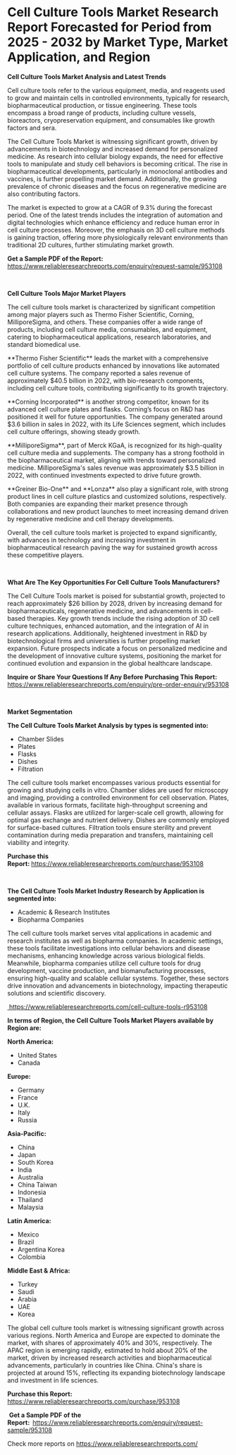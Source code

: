 <p><h1>Cell Culture Tools Market Research Report Forecasted for Period from 2025 -  2032 by Market Type, Market Application, and Region</h1></p><p><strong>Cell Culture Tools Market Analysis and Latest Trends</strong></p>
<p><p>Cell culture tools refer to the various equipment, media, and reagents used to grow and maintain cells in controlled environments, typically for research, biopharmaceutical production, or tissue engineering. These tools encompass a broad range of products, including culture vessels, bioreactors, cryopreservation equipment, and consumables like growth factors and sera.</p><p>The Cell Culture Tools Market is witnessing significant growth, driven by advancements in biotechnology and increased demand for personalized medicine. As research into cellular biology expands, the need for effective tools to manipulate and study cell behaviors is becoming critical. The rise in biopharmaceutical developments, particularly in monoclonal antibodies and vaccines, is further propelling market demand. Additionally, the growing prevalence of chronic diseases and the focus on regenerative medicine are also contributing factors.</p><p>The market is expected to grow at a CAGR of 9.3% during the forecast period. One of the latest trends includes the integration of automation and digital technologies which enhance efficiency and reduce human error in cell culture processes. Moreover, the emphasis on 3D cell culture methods is gaining traction, offering more physiologically relevant environments than traditional 2D cultures, further stimulating market growth.</p></p>
<p><strong>Get a Sample PDF of the Report:&nbsp;</strong> <a href="https://www.reliableresearchreports.com/enquiry/request-sample/953108?utm_campaign=3250&utm_medium=2&utm_source=Github&utm_content=ia&utm_term=07032025&utm_id=cell-culture-tools">https://www.reliableresearchreports.com/enquiry/request-sample/953108</a></p>
<p>&nbsp;</p>
<p><strong>Cell Culture Tools Major Market Players</strong></p>
<p><p>The cell culture tools market is characterized by significant competition among major players such as Thermo Fisher Scientific, Corning, MilliporeSigma, and others. These companies offer a wide range of products, including cell culture media, consumables, and equipment, catering to biopharmaceutical applications, research laboratories, and standard biomedical use.</p><p>**Thermo Fisher Scientific** leads the market with a comprehensive portfolio of cell culture products enhanced by innovations like automated cell culture systems. The company reported a sales revenue of approximately $40.5 billion in 2022, with bio-research components, including cell culture tools, contributing significantly to its growth trajectory.</p><p>**Corning Incorporated** is another strong competitor, known for its advanced cell culture plates and flasks. Corning’s focus on R&D has positioned it well for future opportunities. The company generated around $3.6 billion in sales in 2022, with its Life Sciences segment, which includes cell culture offerings, showing steady growth.</p><p>**MilliporeSigma**, part of Merck KGaA, is recognized for its high-quality cell culture media and supplements. The company has a strong foothold in the biopharmaceutical market, aligning with trends toward personalized medicine. MilliporeSigma's sales revenue was approximately $3.5 billion in 2022, with continued investments expected to drive future growth.</p><p>**Greiner Bio-One** and **Lonza** also play a significant role, with strong product lines in cell culture plastics and customized solutions, respectively. Both companies are expanding their market presence through collaborations and new product launches to meet increasing demand driven by regenerative medicine and cell therapy developments.</p><p>Overall, the cell culture tools market is projected to expand significantly, with advances in technology and increasing investment in biopharmaceutical research paving the way for sustained growth across these competitive players.</p></p>
<p>&nbsp;</p>
<p><strong>What Are The Key Opportunities For Cell Culture Tools Manufacturers?</strong></p>
<p><p>The Cell Culture Tools market is poised for substantial growth, projected to reach approximately $26 billion by 2028, driven by increasing demand for biopharmaceuticals, regenerative medicine, and advancements in cell-based therapies. Key growth trends include the rising adoption of 3D cell culture techniques, enhanced automation, and the integration of AI in research applications. Additionally, heightened investment in R&D by biotechnological firms and universities is further propelling market expansion. Future prospects indicate a focus on personalized medicine and the development of innovative culture systems, positioning the market for continued evolution and expansion in the global healthcare landscape.</p></p>
<p><strong>Inquire or Share Your Questions If Any Before Purchasing This Report:</strong> <a href="https://www.reliableresearchreports.com/enquiry/pre-order-enquiry/953108?utm_campaign=3250&utm_medium=2&utm_source=Github&utm_content=ia&utm_term=07032025&utm_id=cell-culture-tools">https://www.reliableresearchreports.com/enquiry/pre-order-enquiry/953108</a></p>
<p>&nbsp;</p>
<p><strong>Market Segmentation</strong></p>
<p><strong>The Cell Culture Tools Market Analysis by types is segmented into:</strong></p>
<p><ul><li>Chamber Slides</li><li>Plates</li><li>Flasks</li><li>Dishes</li><li>Filtration</li></ul></p>
<p><p>The cell culture tools market encompasses various products essential for growing and studying cells in vitro. Chamber slides are used for microscopy and imaging, providing a controlled environment for cell observation. Plates, available in various formats, facilitate high-throughput screening and cellular assays. Flasks are utilized for larger-scale cell growth, allowing for optimal gas exchange and nutrient delivery. Dishes are commonly employed for surface-based cultures. Filtration tools ensure sterility and prevent contamination during media preparation and transfers, maintaining cell viability and integrity.</p></p>
<p><strong>Purchase this Report:&nbsp;</strong><a href="https://www.reliableresearchreports.com/purchase/953108?utm_campaign=3250&utm_medium=2&utm_source=Github&utm_content=ia&utm_term=07032025&utm_id=cell-culture-tools">https://www.reliableresearchreports.com/purchase/953108</a></p>
<p>&nbsp;</p>
<p><strong>The Cell Culture Tools Market Industry Research by Application is segmented into:</strong></p>
<p><ul><li>Academic & Research Institutes</li><li>Biopharma Companies</li></ul></p>
<p><p>The cell culture tools market serves vital applications in academic and research institutes as well as biopharma companies. In academic settings, these tools facilitate investigations into cellular behaviors and disease mechanisms, enhancing knowledge across various biological fields. Meanwhile, biopharma companies utilize cell culture tools for drug development, vaccine production, and biomanufacturing processes, ensuring high-quality and scalable cellular systems. Together, these sectors drive innovation and advancements in biotechnology, impacting therapeutic solutions and scientific discovery.</p></p>
<p><a href="https://www.reliableresearchreports.com/cell-culture-tools-r953108?utm_campaign=3250&utm_medium=2&utm_source=Github&utm_content=ia&utm_term=07032025&utm_id=cell-culture-tools">&nbsp;https://www.reliableresearchreports.com/cell-culture-tools-r953108</a></p>
<p><strong>In terms of Region, the Cell Culture Tools Market Players available by Region are:</strong></p>
<p>
    <p> <strong> North America: </strong>
        <ul>
            <li>United States</li>
            <li>Canada</li>
        </ul>
        </p> 
    <p> <strong> Europe: </strong>
        <ul>
            <li>Germany</li>
            <li>France</li>
            <li>U.K.</li>
            <li>Italy</li>
            <li>Russia</li>
        </ul>
        </p> 
    <p> <strong> Asia-Pacific: </strong>
        <ul>
            <li>China</li>
            <li>Japan</li>
            <li>South Korea</li>
            <li>India</li>
            <li>Australia</li>
            <li>China Taiwan</li>
            <li>Indonesia</li>
            <li>Thailand</li>
            <li>Malaysia</li>
        </ul>
        </p> 
    <p> <strong> Latin America: </strong>
        <ul>
            <li>Mexico</li>
            <li>Brazil</li>
            <li>Argentina Korea</li>
            <li>Colombia</li>
        </ul>
        </p> 
    <p> <strong> Middle East & Africa: </strong>
        <ul>
            <li>Turkey</li>
            <li>Saudi</li>
            <li>Arabia</li>
            <li>UAE</li>
            <li>Korea</li>
        </ul>
    </p>
    </p>
<p><p>The global cell culture tools market is witnessing significant growth across various regions. North America and Europe are expected to dominate the market, with shares of approximately 40% and 30%, respectively. The APAC region is emerging rapidly, estimated to hold about 20% of the market, driven by increased research activities and biopharmaceutical advancements, particularly in countries like China. China's share is projected at around 15%, reflecting its expanding biotechnology landscape and investment in life sciences.</p></p>
<p><strong>Purchase this Report: </strong><a href="https://www.reliableresearchreports.com/purchase/953108?utm_campaign=3250&utm_medium=2&utm_source=Github&utm_content=ia&utm_term=07032025&utm_id=cell-culture-tools">https://www.reliableresearchreports.com/purchase/953108</a></p>
<p>&nbsp;<strong>Get a Sample PDF of the Report:&nbsp;&nbsp;</strong><a href="https://www.reliableresearchreports.com/enquiry/request-sample/953108?utm_campaign=3250&utm_medium=2&utm_source=Github&utm_content=ia&utm_term=07032025&utm_id=cell-culture-tools">https://www.reliableresearchreports.com/enquiry/request-sample/953108</a></p>
<p><strong></strong></p>
<p>Check more reports on <a href="https://www.reliableresearchreports.com/?utm_campaign=3250&utm_medium=2&utm_source=Github&utm_content=ia&utm_term=07032025&utm_id=cell-culture-tools">https://www.reliableresearchreports.com/</a></p>